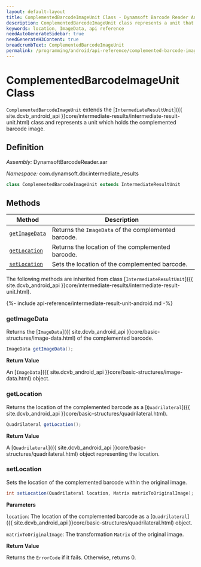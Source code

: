 ```yaml
---
layout: default-layout
title: ComplementedBarcodeImageUnit Class - Dynamsoft Barcode Reader Android Edition
description: ComplementedBarcodeImageUnit class represents a unit that contains complemented barcode image data. It inherits from the IntermediateResultUnit class.
keywords: location, ImageData, api reference
needAutoGenerateSidebar: true
needGenerateH3Content: true
breadcrumbText: ComplementedBarcodeImageUnit
permalink: /programming/android/api-reference/complemented-barcode-image-unit.html
---
```


# ComplementedBarcodeImageUnit Class

`ComplementedBarcodeImageUnit` extends the [`IntermediateResultUnit`]({{ site.dcvb_android_api }}core/intermediate-results/intermediate-result-unit.html) class and represents a unit which holds the complemented barcode image.

## Definition

*Assembly:* DynamsoftBarcodeReader.aar

*Namespace:* com.dynamsoft.dbr.intermediate_results

```java
class ComplementedBarcodeImageUnit extends IntermediateResultUnit
```

## Methods

| Method | Description |
| ------ | ----------- |
| [`getImageData`](#getimagedata) | Returns the `ImageData` of the complemented barcode.|
| [`getLocation`](#getlocation) | Returns the location of the complemented barcode.|
| [`setLocation`](#setlocation) | Sets the location of the complemented barcode.|

The following methods are inherited from class [`IntermediateResultUnit`]({{ site.dcvb_android_api }}core/intermediate-results/intermediate-result-unit.html).

{%- include api-reference/intermediate-result-unit-android.md -%}

### getImageData

Returns the [`ImageData`]({{ site.dcvb_android_api }}core/basic-structures/image-data.html) of the complemented barcode.

```java
ImageData getImageData();
```

**Return Value**

An [`ImageData`]({{ site.dcvb_android_api }}core/basic-structures/image-data.html) object.

### getLocation

Returns the location of the complemented barcode as a [`Quadrilateral`]({{ site.dcvb_android_api }}core/basic-structures/quadrilateral.html).

```java
Quadrilateral getLocation();
```

**Return Value**

A [`Quadrilateral`]({{ site.dcvb_android_api }}core/basic-structures/quadrilateral.html) object representing the location.
### setLocation

Sets the location of the complemented barcode within the original image.

```java
int setLocation(Quadrilateral location, Matrix matrixToOriginalImage);
```

**Parameters**

`location`: The location of the complemented barcode as a [`Quadrilateral`]({{ site.dcvb_android_api }}core/basic-structures/quadrilateral.html) object.

`matrixToOriginalImage`: The transformation `Matrix` of the original image.

**Return Value**

Returns the `ErrorCode` if it fails. Otherwise, returns 0.
